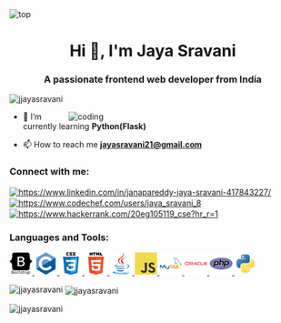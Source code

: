 <img alt="top" src="https://www.google.com/url?sa=i&url=https%3A%2F%2Fwww.techwavesoftware.com%2Fsoftware-development-company-in-pune.php&psig=AOvVaw2_csC-HH6oUdqsS1mRylOK&ust=1678801957091000&source=images&cd=vfe&ved=0CA8QjRxqFwoTCMDx9uOG2f0CFQAAAAAdAAAAABAp">
<h1 align="center">Hi 👋, I'm Jaya Sravani</h1>
<h3 align="center">A passionate frontend web developer from India</h3>

<p align="left"> <img src="https://komarev.com/ghpvc/?username=jjayasravani&label=Profile%20views&color=0e75b6&style=flat" alt="jjayasravani" /> </p>
<img align="right" alt="coding" width="400" src="https://www.google.com/url?sa=i&url=https%3A%2F%2Fwww.digisailor.com%2Fsoftware_engineering&psig=AOvVaw3hJRQLkNjsMnBfYNU38HHR&ust=1678801893857000&source=images&cd=vfe&ved=0CA8QjRxqFwoTCNCftcWG2f0CFQAAAAAdAAAAABAE"> 

- 🌱 I’m currently learning **Python(Flask)**

- 📫 How to reach me **jayasravani21@gmail.com**

<h3 align="left">Connect with me:</h3>
<p align="left">
<a href="https://linkedin.com/in/https://www.linkedin.com/in/janapareddy-jaya-sravani-417843227/" target="blank"><img align="center" src="https://raw.githubusercontent.com/rahuldkjain/github-profile-readme-generator/master/src/images/icons/Social/linked-in-alt.svg" alt="https://www.linkedin.com/in/janapareddy-jaya-sravani-417843227/" height="30" width="40" /></a>
<a href="https://www.codechef.com/users/https://www.codechef.com/users/jaya_sravani_8" target="blank"><img align="center" src="https://cdn.jsdelivr.net/npm/simple-icons@3.1.0/icons/codechef.svg" alt="https://www.codechef.com/users/jaya_sravani_8" height="30" width="40" /></a>
<a href="https://www.hackerrank.com/https://www.hackerrank.com/20eg105119_cse?hr_r=1" target="blank"><img align="center" src="https://raw.githubusercontent.com/rahuldkjain/github-profile-readme-generator/master/src/images/icons/Social/hackerrank.svg" alt="https://www.hackerrank.com/20eg105119_cse?hr_r=1" height="30" width="40" /></a>
</p>

<h3 align="left">Languages and Tools:</h3>
<p align="left"> <a href="https://getbootstrap.com" target="_blank" rel="noreferrer"> <img src="https://raw.githubusercontent.com/devicons/devicon/master/icons/bootstrap/bootstrap-plain-wordmark.svg" alt="bootstrap" width="40" height="40"/> </a> <a href="https://www.cprogramming.com/" target="_blank" rel="noreferrer"> <img src="https://raw.githubusercontent.com/devicons/devicon/master/icons/c/c-original.svg" alt="c" width="40" height="40"/> </a> <a href="https://www.w3schools.com/css/" target="_blank" rel="noreferrer"> <img src="https://raw.githubusercontent.com/devicons/devicon/master/icons/css3/css3-original-wordmark.svg" alt="css3" width="40" height="40"/> </a> <a href="https://www.w3.org/html/" target="_blank" rel="noreferrer"> <img src="https://raw.githubusercontent.com/devicons/devicon/master/icons/html5/html5-original-wordmark.svg" alt="html5" width="40" height="40"/> </a> <a href="https://www.java.com" target="_blank" rel="noreferrer"> <img src="https://raw.githubusercontent.com/devicons/devicon/master/icons/java/java-original.svg" alt="java" width="40" height="40"/> </a> <a href="https://developer.mozilla.org/en-US/docs/Web/JavaScript" target="_blank" rel="noreferrer"> <img src="https://raw.githubusercontent.com/devicons/devicon/master/icons/javascript/javascript-original.svg" alt="javascript" width="40" height="40"/> </a> <a href="https://www.mysql.com/" target="_blank" rel="noreferrer"> <img src="https://raw.githubusercontent.com/devicons/devicon/master/icons/mysql/mysql-original-wordmark.svg" alt="mysql" width="40" height="40"/> </a> <a href="https://www.oracle.com/" target="_blank" rel="noreferrer"> <img src="https://raw.githubusercontent.com/devicons/devicon/master/icons/oracle/oracle-original.svg" alt="oracle" width="40" height="40"/> </a> <a href="https://www.php.net" target="_blank" rel="noreferrer"> <img src="https://raw.githubusercontent.com/devicons/devicon/master/icons/php/php-original.svg" alt="php" width="40" height="40"/> </a> <a href="https://www.python.org" target="_blank" rel="noreferrer"> <img src="https://raw.githubusercontent.com/devicons/devicon/master/icons/python/python-original.svg" alt="python" width="40" height="40"/> </a> </p>

<p><img align="left" src="https://github-readme-stats.vercel.app/api/top-langs?username=jjayasravani&show_icons=true&locale=en&layout=compact" alt="jjayasravani" /></p>

<p>&nbsp;<img align="center" src="https://github-readme-stats.vercel.app/api?username=jjayasravani&show_icons=true&locale=en" alt="jjayasravani" /></p>

<p><img align="center" src="https://github-readme-streak-stats.herokuapp.com/?user=jjayasravani&" alt="jjayasravani" /></p>

